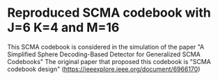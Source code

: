 # Reproduced SCMA codebook with J=6 K=4 and M=16
This SCMA codebook is considered in the simulation of the paper "A Simplified Sphere Decoding-Based Detector for Generalized SCMA Codebooks"
The original paper that proposed this codebook is "SCMA codebook design" (https://ieeexplore.ieee.org/document/6966170)
   
